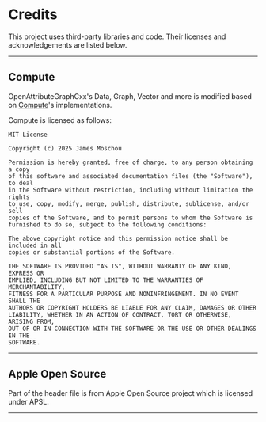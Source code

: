 # Credits

This project uses third-party libraries and code. Their licenses and acknowledgements are listed below.

---

## Compute

OpenAttributeGraphCxx's Data, Graph, Vector and more is modified based on [Compute](https://github.com/jcmosc/Compute)'s implementations.

Compute is licensed as follows:

```
MIT License

Copyright (c) 2025 James Moschou

Permission is hereby granted, free of charge, to any person obtaining a copy
of this software and associated documentation files (the "Software"), to deal
in the Software without restriction, including without limitation the rights
to use, copy, modify, merge, publish, distribute, sublicense, and/or sell
copies of the Software, and to permit persons to whom the Software is
furnished to do so, subject to the following conditions:

The above copyright notice and this permission notice shall be included in all
copies or substantial portions of the Software.

THE SOFTWARE IS PROVIDED "AS IS", WITHOUT WARRANTY OF ANY KIND, EXPRESS OR
IMPLIED, INCLUDING BUT NOT LIMITED TO THE WARRANTIES OF MERCHANTABILITY,
FITNESS FOR A PARTICULAR PURPOSE AND NONINFRINGEMENT. IN NO EVENT SHALL THE
AUTHORS OR COPYRIGHT HOLDERS BE LIABLE FOR ANY CLAIM, DAMAGES OR OTHER
LIABILITY, WHETHER IN AN ACTION OF CONTRACT, TORT OR OTHERWISE, ARISING FROM,
OUT OF OR IN CONNECTION WITH THE SOFTWARE OR THE USE OR OTHER DEALINGS IN THE
SOFTWARE.
```

---

## Apple Open Source

Part of the header file is from Apple Open Source project which is licensed under APSL.

---
